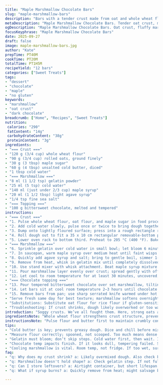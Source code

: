 ```yaml
---
title: "Maple Marshmallow Chocolate Bars"
slug: "maple-marshmallow-bars"
description: "Bars with a tender crust made from oat and whole wheat flour, topped with a cloud-like marshmallow layer spiked with maple flavor and sprinkled with a pinch of salt, finished with a bittersweet dark chocolate glaze. No eggs or nuts. Gelatin bloom and sugar temperature critical for texture. Offers tweaks for syrup substitutions and flour swaps in case of allergies or pantry gaps. Baking cues focus on golden-brown crust edges and marshmallow peaks that hold shape but remain pillowy."
metaDescription: "Maple Marshmallow Chocolate Bars. Tender oat crust, marshmallow layer, dark chocolate finish; easy tweaks for flour and syrup."
ogDescription: "Maple Marshmallow Chocolate Bars. Oat crust, fluffy marshmallow, bittersweet chocolate. Tips for perfecting texture and ingredient substitutions."
focusKeyphrase: "Maple Marshmallow Chocolate Bars"
date: 2025-09-27
draft: false
image: maple-marshmallow-bars.jpg
author: "Kate"
prepTime: PT40M
cookTime: PT20M
totalTime: PT1H5M
recipeYield: "12 bars"
categories: ["Sweet Treats"]
tags:
- "dessert"
- "chocolate"
- "maple"
- "no gluten"
keywords:
- "marshmallow"
- "oat crust"
- "dark chocolate"
breadcrumb: ["Home", "Recipes", "Sweet Treats"]
nutrition: 
 calories: "290"
 fatContent: "14g"
 carbohydrateContent: "38g"
 proteinContent: "3g"
ingredients:
- "=== Crust ==="
- "120 g (3/4 cup) whole wheat flour"
- "90 g (3/4 cup) rolled oats, ground finely"
- "30 g (3 tbsp) maple sugar"
- "60 g (4 tbsp) unsalted cold butter, diced"
- "1 tbsp cold water"
- "=== Marshmallow ==="
- "8 ml (1 1/2 tsp) gelatin powder"
- "25 ml (5 tsp) cold water"
- "140 ml (just under 2/3 cup) maple syrup"
- "20 ml (1 1/2 tbsp) light agave syrup"
- "1/4 tsp fine sea salt"
- "=== Topping ==="
- "100 g bittersweet chocolate, melted and tempered"
instructions:
- "=== Crust ==="
- "1. Pulse whole wheat flour, oat flour, and maple sugar in food processor until well combined. Add butter cubes; pulse 3-4 times until the mixture resembles coarse crumbs the size of peas. If overmixing, dough becomes greasy; stop early."
- "2. Add cold water slowly, pulse once or twice to bring dough together just enough to form rough clumps; avoid kneading by hand to keep flaky texture."
- "3. Dump onto lightly floured surface; press into a rough rectangle roughly 40 x 15 cm. Chill dough disc wrapped for 20 minutes to rest gluten, prevent shrinkage."
- "4. Roll dough out to fit a 35 x 10 cm rectangular removable-bottom pan. Trim edges. Dock with fork evenly to stop bubbling during baking."
- "5. Lower oven rack to bottom third. Preheat to 205 °C (400 °F). Bake crust 15–20 minutes till edges gold and center sets but not dark. Surface will smell nutty, faint caramel scent. Cool on rack; crust feels firm but not hard."
- "=== Marshmallow ==="
- "6. Sprinkle gelatin over cold water in small bowl; let bloom 6 minutes until spongy surface."
- "7. In saucepan, warm maple syrup over medium heat until faint wisps of steam rise; caramel color intensifies slightly but don’t let it burn—hard to recover once dark."
- "8. Quickly add agave syrup and salt; bring to gentle boil, simmer 1-2 minutes until syrup starts to thicken slightly (test by dropping syrup on cold plate; it should be viscous but flow)."
- "9. Remove from heat, whisk in gelatin mix until completely dissolved. Warm mixture ready for whipping should feel hot but not scorching. Let cool 10 minutes until lukewarm—not too hot or gel won’t whip well."
- "10. Use stand mixer with whisk attachment. Beat maple syrup mixture on medium-high speed until it triples volume and forms firm peaks—about 10-12 minutes. Texture: glossy, dense cloud; not grainy."
- "11. Pour marshmallow layer evenly over crust; spread gently with offset spatula. Marshmallow should hold shape when spatula passes through — firm but springy."
- "12. Let cool to room temperature for at least 30 minutes, uncovered, to set and lose tackiness. Avoid refrigeration or condensation that wets marshmallow surface."
- "=== Chocolate topping ==="
- "13. Pour tempered bittersweet chocolate over set marshmallow, tilting pan to coat surface evenly. Use back of spoon or small spatula to smooth gently without breaking marshmallow beneath."
- "14. Let bars sit at cool room temperature 2–3 hours until chocolate firms completely. If your kitchen is warm, cool briefly in fridge but watch for moisture forming under chocolate."
- "15. Remove bars from pan; use sharp serrated knife warmed under hot water and dried before each cut to achieve clean slices."
- "Serve fresh same day for best texture; marshmallow softens overnight and chocolate dulls."
- "Substitutions: Substitute oat flour for rice flour if gluten-sensitive. Maple sugar can be swapped for coconut sugar—flavor lighter but caramel notes remain. Use corn syrup if agave unavailable but avoid honey to prevent crystallization. Gelatin can be replaced with agar, but whipping behavior differs; expect firmer, less elastic texture."
- "Troubleshooting: If crust shrinks, dough likely overworked or too warm; chill longer next time. If marshmallow doesn’t set, check gelatin bloom or syrup temperature—too hot kills bloom, too cool prevents whipping. Chocolate bloom means tempering failed; slowly retemp or use good quality couverture."
introduction: "Soggy crusts. We’ve all fought them. Here, strong oats and whole wheat add bite and nutty depth, a sturdy base that holds marshmallow weight. Marshmallow itself? A whipped syrup, not just sugar fluff—gelatin’s bloom, syrup temp crucial. Skip that, you’re stuck with glue or puddles. Maple adds a sharp sweet note, balanced with agave’s mild body and salt to cut syrup’s cloying. Chocolate finish seals moisture but remains glossy when tempered right. No need to fear shrinking dough; cold butter and resting calm gluten. Whip till peaks hold; soft peaks mean repeat. Let bars rest before slicing; patience for texture is king. The kitchen smells like toasted oats, sweet syrup, dark chocolate midmix; cues not to be missed."
ingredientsNote: "Whole wheat flour strengthens crust structure, prevents crumbling that all all-purpose flours alone can cause; oats add chew, a rustic bite missing in white flour. Maple sugar brings focused earthiness beyond plain sugar, though coconut sugar is fine sub with milder maple notes. Butter temperature—keep it cold to cut in properly; warm butter will yield greasy dough and flat, dense crust. Water quantity critical: too much—sticky dough, tough bake; too little—dry, crumbly. Bloom gelatin thoroughly; cold water bath important; gelatin that’s not fully hydrated won’t set marshmallow properly. Maple syrup dark variety recommended but avoid bitter-cooked versions; flavor impacts final result. Agave smooths texture, but corn syrup closest substituent, helps prevent sugar crystallization during boiling. Temper chocolate carefully, room temp or slightly warm chocolate will dull or bloom; proper tempering ensures snap and shine. Apply chocolate at room temp to marshmallow; cold marshmallow can crack chocolate as it hardens. Fresh bars not bars kept weeks—marshmallow softens with time and humidity."
instructionsNote: "Pulse flour and butter first to maintain crumbly consistency essential for flaky crust. Docking the crust stops untamed bubbles causing uneven rise; keep piercings shallow. Lowered rack critical to brown bottom and edges first, an often overlooked hint to prevent sogginess under heavy filling. Cooler dough means less shrinkage; rest times here trimmed slightly to speed prep without sacrificing results. Heat syrup slowly—darkening adds flavor but watch; caramel can turn bitter fast. Whisk gelatin dissolved in syrup swiftly; lumps mean uneven setting. Beat marshmallow till volume triples; if underwhipped, texture becomes gummy rather than fluffy. Cool marshmallow layer uncovered—traps humidity escape; sealed wet surfaces soften frostings unreadably. Warm chocolate for drizzle, not hot—too warm melts marshmallow beneath. Use hot knife to slice bars cleanly; watery moisture between layers ruins slice integrity. Timing is approximate; judge by smell, texture, sight—a tactile kitchen skill that prevents mistakes."
tips:
- "Cold butter is key; prevents greasy dough. Dice and chill before mixing. Temperature really does matter; helps maintain flakiness."
- "Measure flour correctly; spooned, not scooped. Too much means dense crust. Use kitchen scale for precision, it's worth it."
- "Gelatin must bloom; don’t skip steps. Cold water first, then wait. If not blooming right, texture won't hold. Whip to light and fluffy."
- "Chocolate temp impacts finish. If it looks dull, tempering failed. Slowly reheat to fix. Warm only, avoid melting marshmallow beneath."
- "Cooling marshmallow is vital. Room temp, not fridge. If too wet, surface becomes soggy. Patience here will yield a nice texture."
faq:
- "q: Why does my crust shrink? a: Likely overmixed dough. Also check butter temp; keep it cold next time. Chill longer if needed."
- "q: Marshmallow doesn't hold shape? a: Check gelatin step. If not fully bloomed, it won't whip correctly. Heat temp matters; too hot kills texture."
- "q: Can I store leftovers? a: Airtight container, but short lifespan. Marshmallow softens quickly. Avoid fridge unless too warm outside."
- "q: What if syrup burns? a: Quickly remove from heat; might salvage by adding water. Keep an eye on heat. Dark caramel can ruin flavors."

---
```

